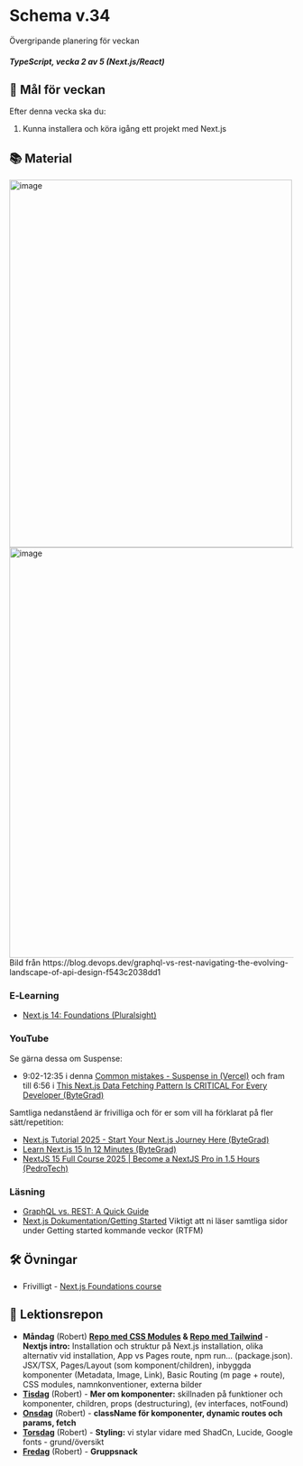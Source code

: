# Schema v.34
Övergripande planering för veckan

##### TypeScript, vecka 2 av 5 (Next.js/React)

## 🎯 Mål för veckan
Efter denna vecka ska du:
1.  Kunna installera och köra igång ett projekt med Next.js

## 📚 Material
<img width="501" height="652" alt="image" src="https://assets.bytebytego.com/diagrams/0036-rest-vs-graphql.png" />
<img width="678" height="728" alt="image" src="https://github.com/user-attachments/assets/3702ba6d-5661-4c4d-b71b-e6d5e870c1bf" /><br/>
Bild från https://blog.devops.dev/graphql-vs-rest-navigating-the-evolving-landscape-of-api-design-f543c2038dd1

### E‑Learning
* [Next.js 14: Foundations (Pluralsight)](https://app.pluralsight.com/library/courses/nextjs-13-fundamentals/table-of-contents)


### YouTube
Se gärna dessa om Suspense:
* 9:02-12:35 i denna [Common mistakes - Suspense in (Vercel)](https://youtu.be/RBM03RihZVs?t=543) och fram till 6:56 i [This Next.js Data Fetching Pattern Is CRITICAL For Every Developer (ByteGrad)](https://www.youtube.com/watch?v=bKm1rNaCFOo)
  
Samtliga nedanståend är frivilliga och för er som vill ha förklarat på fler sätt/repetition:
* [Next.js Tutorial 2025 - Start Your Next.js Journey Here (ByteGrad)](https://www.youtube.com/watch?v=KAQCHfu_3jw)
* [Learn Next.js 15 In 12 Minutes (ByteGrad)](https://www.youtube.com/watch?v=p-eASfbBXEk)
* [NextJS 15 Full Course 2025 | Become a NextJS Pro in 1.5 Hours (PedroTech)](https://www.youtube.com/watch?v=6jQdZcYY8OY)


### Läsning
* [GraphQL vs. REST: A Quick Guide](https://www.cosmicjs.com/blog/graphql-vs-rest-a-quick-guide)
* [Next.js Dokumentation/Getting Started](https://nextjs.org/docs/app/getting-started) Viktigt att ni läser samtliga sidor under Getting started kommande veckor (RTFM)

## 🛠️ Övningar
* Frivilligt - [Next.js Foundations course](https://nextjs.org/learn/dashboard-app)

## 📑 Lektionsrepon
* **Måndag** (Robert) **[Repo med CSS Modules](https://github.com/Robert-Lexicon/nextjs-intro-1a) & [Repo med Tailwind](https://github.com/Robert-Lexicon/nextjs-intro-1b)**  - **Nextjs intro:** Installation och struktur på Next.js installation, olika alternativ vid installation, App vs Pages route, npm run... (package.json). JSX/TSX, Pages/Layout (som komponent/children), inbyggda komponenter (Metadata, Image, Link), Basic Routing (m page + route), CSS modules, namnkonventioner, externa bilder
* **[Tisdag](https://github.com/Robert-Lexicon/nextjs-intro-1b/tree/cleaned_pre_fetch)** (Robert) - **Mer om komponenter:** skillnaden på funktioner och komponenter, children, props (destructuring), (ev interfaces, notFound)
* **[Onsdag](https://github.com/Robert-Lexicon/nextjs-intro-1b/tree/fetch)** (Robert) - **className för komponenter, dynamic routes och params, fetch**
* **[Torsdag](https://github.com/Robert-Lexicon/nextjs-intro-1b/tree/restyling)** (Robert) - **Styling:** vi stylar vidare med ShadCn, Lucide, Google fonts - grund/översikt
* **[Fredag]()** (Robert) - **Gruppsnack** 
